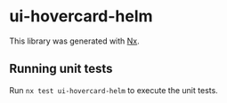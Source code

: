 # ui-hovercard-helm

This library was generated with [Nx](https://nx.dev).

## Running unit tests

Run `nx test ui-hovercard-helm` to execute the unit tests.
